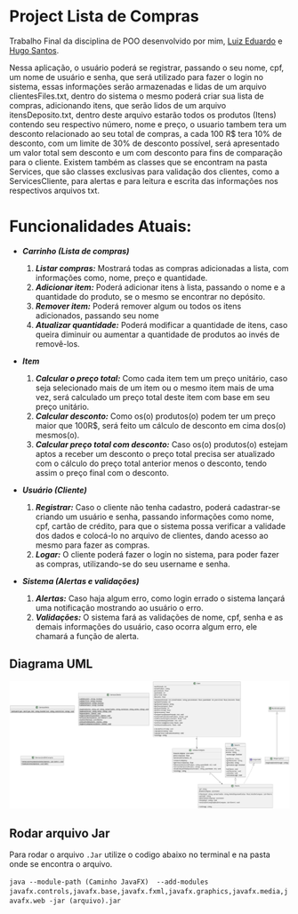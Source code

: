 # Project Lista de Compras

Trabalho Final da disciplina de POO desenvolvido por mim, [Luiz Eduardo](https://github.com/Luiz-Eduardo-BL) e [Hugo Santos](https://github.com/hugosantosbessa).

Nessa aplicação, o usuário poderá se registrar, passando o seu nome, cpf, um nome de usuário e senha, que será utilizado para fazer o login no sistema, essas informações serão armazenadas e lidas de um arquivo clientesFiles.txt, dentro do sistema o mesmo poderá criar sua lista de compras, adicionando itens, que serão lidos de um arquivo itensDeposito.txt,  dentro deste arquivo estarão todos os produtos (Itens) contendo seu respectivo número, nome e preço, o usuario tambem tera um desconto relacionado ao seu total de compras, a cada 100 R$ tera 10% de desconto, com um limite de 30% de desconto possível, será apresentado um valor total sem desconto e um com desconto para fins de comparação para o cliente.
Existem também as classes que se encontram na pasta Services, que são classes exclusivas para validação dos clientes, como a ServicesCliente, para alertas e para leitura e escrita das informações nos respectivos arquivos txt.

# Funcionalidades Atuais:

* ***Carrinho (Lista de compras)***

  1. ***Listar compras:*** Mostrará todas as compras adicionadas a lista, com informações como, nome, preço e quantidade.
  2. ***Adicionar item:*** Poderá adicionar itens à lista, passando o nome e a quantidade do produto, se o mesmo se encontrar no depósito.
  3. ***Remover item:*** Poderá remover algum ou todos os itens adicionados, passando seu nome
  4. ***Atualizar quantidade:*** Poderá modificar a quantidade de itens, caso queira diminuir ou aumentar a quantidade de produtos ao invés de removê-los.
  
* ***Item***

  1. ***Calcular o preço total:*** Como cada item tem um preço unitário, caso seja selecionado mais de um item ou o mesmo item mais de uma vez, será calculado um preço total deste item com base em seu preço unitário.
  2. ***Calcular desconto:*** Como os(o) produtos(o) podem ter um preço maior que 100R$, será feito um cálculo de desconto em cima dos(o) mesmos(o).
  3. ***Calcular preço total com desconto:*** Caso os(o) produtos(o) estejam aptos a receber um desconto o preço total precisa ser atualizado com o cálculo do preço total anterior menos o desconto, tendo assim o preço final com o desconto.
  
* ***Usuário (Cliente)***

  1. ***Registrar:*** Caso o cliente não tenha cadastro, poderá cadastrar-se criando um usuário e senha, passando informações como nome, cpf, cartão de crédito, para que o sistema possa verificar a validade dos dados e colocá-lo no arquivo de clientes, dando acesso ao mesmo para fazer as compras.
  2. ***Logar:*** O cliente poderá fazer o login no sistema, para poder fazer as compras, utilizando-se do seu username e senha.

* ***Sistema (Alertas e validações)***

  1. ***Alertas:*** Caso haja algum erro, como login errado o sistema lançará uma notificação mostrando ao usuário o erro.
  2. ***Validações:*** O sistema fará as validações de nome, cpf, senha e as demais informações do usuário, caso ocorra algum erro, ele chamará a função de alerta.


## Diagrama UML
![](/out/diagrama/diagrama.png)

## Rodar arquivo Jar

Para rodar o arquivo `.Jar` utilize o codigo abaixo no terminal e na pasta onde se encontra o arquivo.

`
java --module-path (Caminho JavaFX)  --add-modules javafx.controls,javafx.base,javafx.fxml,javafx.graphics,javafx.media,javafx.web -jar (arquivo).jar
`

